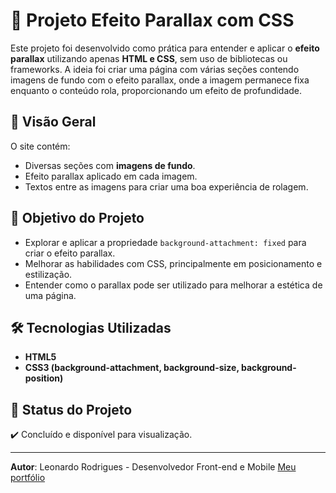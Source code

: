 # 🎨 Projeto Efeito Parallax com CSS

Este projeto foi desenvolvido como prática para entender e aplicar o **efeito parallax** utilizando apenas **HTML e CSS**, sem uso de bibliotecas ou frameworks. A ideia foi criar uma página com várias seções contendo imagens de fundo com o efeito parallax, onde a imagem permanece fixa enquanto o conteúdo rola, proporcionando um efeito de profundidade.

## 🔎 Visão Geral

O site contém:

* Diversas seções com **imagens de fundo**.
* Efeito parallax aplicado em cada imagem.
* Textos entre as imagens para criar uma boa experiência de rolagem.

## 🚀 Objetivo do Projeto

* Explorar e aplicar a propriedade `background-attachment: fixed` para criar o efeito parallax.
* Melhorar as habilidades com CSS, principalmente em posicionamento e estilização.
* Entender como o parallax pode ser utilizado para melhorar a estética de uma página.

## 🛠️ Tecnologias Utilizadas

* **HTML5**
* **CSS3 (background-attachment, background-size, background-position)**

## 📌 Status do Projeto

✔️ Concluído e disponível para visualização.

---

**Autor**: Leonardo Rodrigues - Desenvolvedor Front-end e Mobile
[Meu portfólio](https://leorodrigues.dev)


